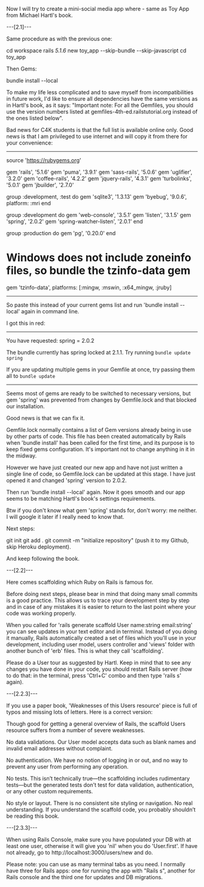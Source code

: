 Now I will try to create a mini-social media app where - same as Toy App from Michael Hartl's book.

---[2.1]---

Same procedure as with the previous one:

cd workspace
rails _5.1.6_ new toy_app --skip-bundle --skip-javascript
cd toy_app

Then Gems:

bundle install --local

To make my life less complicated and to save myself from incompatibilities in future work, I'd like to ensure all dependencies have the same versions as in Hartl's book, as it says: "Important note: For all the Gemfiles, you should use the version numbers listed at gemfiles-4th-ed.railstutorial.org instead of the ones listed below".

Bad news for C4K students is that the full list is available online only. Good news is that I am privileged to use internet and will copy it from there for your convenience:

---

source 'https://rubygems.org'

gem 'rails',        '5.1.6'
gem 'puma',         '3.9.1'
gem 'sass-rails',   '5.0.6'
gem 'uglifier',     '3.2.0'
gem 'coffee-rails', '4.2.2'
gem 'jquery-rails', '4.3.1'
gem 'turbolinks',   '5.0.1'
gem 'jbuilder',     '2.7.0'

group :development, :test do
  gem 'sqlite3', '1.3.13'
  gem 'byebug',  '9.0.6', platform: :mri
end

group :development do
  gem 'web-console',           '3.5.1'
  gem 'listen',                '3.1.5'
  gem 'spring',                '2.0.2'
  gem 'spring-watcher-listen', '2.0.1'
end

group :production do
  gem 'pg', '0.20.0'
end

# Windows does not include zoneinfo files, so bundle the tzinfo-data gem
gem 'tzinfo-data', platforms: [:mingw, :mswin, :x64_mingw, :jruby]

---

So paste this instead of your current gems list and run 'bundle install --local' again in command line.

I got this in red:

---

You have requested:
  spring = 2.0.2

The bundle currently has spring locked at 2.1.1.
Try running `bundle update spring`

If you are updating multiple gems in your Gemfile at once,
try passing them all to `bundle update`

---

Seems most of gems are ready to be switched to necessary versions, but gem 'spring' was prevented from changes by Gemfile.lock and that blocked our installation.

Good news is that we can fix it. 

Gemfile.lock normally contains a list of Gem versions already being in use by other parts of code. This file has been created automatically by Rails when 'bundle install' has been called for the first time, and its purpose is to keep fixed gems configuration. It's important not to change anything in it in the midway.

However we have just created our new app and have not just written a single line of code, so Gemfile.lock can be updated at this stage. I have just opened it and changed 'spring' version to 2.0.2. 

Then run 'bundle install --local' again. Now it goes smooth and our app seems to be matching Hartl's book's settings requirements.

Btw if you don't know what gem 'spring' stands for, don't worry: me neither. I will google it later if I really need to know that.

Next steps:

git init
git add .
git commit -m "initialize repository"
(push it to my Github, skip Heroku deployment).

And keep following the book.

---[2.2]---
 
Here comes scaffolding which Ruby on Rails is famous for.

Before doing next steps, please bear in mind that doing many small commits is a good practice. This allows us to trace your development step by step and in case of any mistakes it is easier to return to the last point where your code was working properly.

When you called for 'rails generate scaffold User name:string email:string' you can see updates in your text editor and in terminal. Instead of you doing it manually, Rails automatically created a set of files which you'll use in your development, including user model, users controller and 'views' folder with another bunch of 'erb' files. This is what they call 'scaffolding'.

Please do a User tour as suggested by Hartl. Keep in mind that to see any changes you have done in your code, you should restart Rails server (how to do that: in the terminal, press 'Ctrl+C' combo and then type 'rails s' again).

---[2.2.3]---

If you use a paper book, 'Weaknesses of this Users resource' piece is full of typos and missing lots of letters. Here is a correct version:

Though good for getting a general overview of Rails, the scaffold Users resource suffers from a number of severe weaknesses.

No data validations. Our User model accepts data such as blank names and invalid email addresses without complaint.

No authentication. We have no notion of logging in or out, and no way to prevent any user from performing any operation.

No tests. This isn’t technically true—the scaffolding includes rudimentary tests—but the generated tests don’t test for data validation, authentication, or any other custom requirements.

No style or layout. There is no consistent site styling or navigation.
No real understanding. If you understand the scaffold code, you probably shouldn’t be reading this book.


---[2.3.3]---

When using Rails Console, make sure you have populated your DB with at least one user, otherwise it will give you 'nil' when you do 'User.first'. If have not already, go to http://localhost:3000/users/new and do.

Please note: you can use as many terminal tabs as you need. I normally have three for Rails apps: one for running the app with "Rails s", another for Rails console and the third one for updates and DB migrations.

